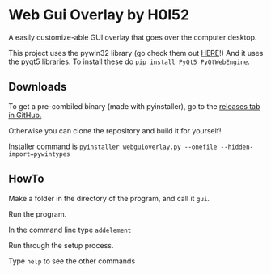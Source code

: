 # Web Gui Overlay by H0l52
A easily customize-able GUI overlay that goes over the computer desktop. 

This project uses the pywin32 library (go check them out [HERE](https://github.com/mhammond/pywin32)!)
And it uses the pyqt5 libraries. To install these do `pip install PyQt5 PyQtWebEngine`.

## Downloads

To get a pre-combiled binary (made with pyinstaller), go to the [releases tab in GitHub.](https://github.com/H0l52/webguioverlay/releases)

Otherwise you can clone the repository and build it for yourself!

Installer command is `pyinstaller webguioverlay.py --onefile --hidden-import=pywintypes`

## HowTo

Make a folder in the directory of the program, and call it `gui`.

Run the program.

In the command line type `addelement`

Run through the setup process.

Type `help` to see the other commands
